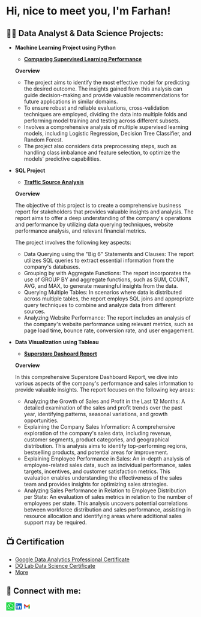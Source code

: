 <h1>Hi, nice to meet you, I'm Farhan! <br/> 

<h2>👨‍💻 Data Analyst & Data Science Projects:</h2>

- <b>Machine Learning Project using Python</b>
  - <b>[Comparing Supervised Learning Performance](https://github.com/farhanulf/Machine-Learning-using-Python/tree/main#readme)</b>

  <b>Overview </b>
  - The project aims to identify the most effective model for predicting the desired outcome. The insights gained from this analysis can guide decision-making and provide valuable recommendations for future applications in similar domains.
  - To ensure robust and reliable evaluations, cross-validation techniques are employed, dividing the data into multiple folds and performing model training and testing across different subsets.
  - Involves a comprehensive analysis of multiple supervised learning models, including Logistic Regression, Decision Tree Classifier, and Random Forest.
  - The project also considers data preprocessing steps, such as handling class imbalance and feature selection, to optimize the models' predictive capabilities.

- <b>SQL Project</b>
  - <b>[Traffic Source Analysis](https://github.com/farhanulf/Business_Report/tree/main#readme)</b>
 
  <b>Overview </b><br>
  
  The objective of this project is to create a comprehensive business report for stakeholders that provides valuable insights and analysis. The report aims to offer a deep understanding of the company's operations and performance by utilizing data querying techniques, website performance analysis, and relevant financial metrics.

  The project involves the following key aspects:
  - Data Querying using the "Big 6" Statements and Clauses: The report utilizes SQL queries to extract essential information from the company's databases.
  - Grouping by with Aggregate Functions: The report incorporates the use of GROUP BY and aggregate functions, such as SUM, COUNT, AVG, and MAX, to generate meaningful insights from the data.
  - Querying Multiple Tables: In scenarios where data is distributed across multiple tables, the report employs SQL joins and appropriate query techniques to combine and analyze data from different sources.
  - Analyzing Website Performance: The report includes an analysis of the company's website performance using relevant metrics, such as page load time, bounce rate, conversion rate, and user engagement.
    
- <b>Data Visualization using Tableau</b>
  - <b>[Superstore Dashoard Report](https://github.com/farhanulf/Superstore_Dashoard#readme)</b>
 
  <b>Overview </b> <br>
  
  In this comprehensive Superstore Dashboard Report, we dive into various aspects of the company's performance and sales information to provide valuable insights. The report focuses on the following key areas:
  - Analyzing the Growth of Sales and Profit in the Last 12 Months: A detailed examination of the sales and profit trends over the past year, identifying patterns, seasonal variations, and growth opportunities.
  - Explaining the Company Sales Information: A comprehensive exploration of the company's sales data, including revenue, customer segments, product categories, and geographical distribution. This analysis aims to identify top-performing regions, bestselling products, and potential areas for improvement.
  - Explaining Employee Performance in Sales: An in-depth analysis of employee-related sales data, such as individual performance, sales targets, incentives, and customer satisfaction metrics. This evaluation enables understanding the effectiveness of the sales team and provides insights for optimizing sales strategies.
  - Analyzing Sales Performance in Relation to Employee Distribution per State: An evaluation of sales metrics in relation to the number of employees per state. This analysis uncovers potential correlations between workforce distribution and sales performance, assisting in resource allocation and identifying areas where additional sales support may be required.

  
  
<!-- <i>(Potentially NSFW)</b></i> -->

<h2>📺 Certification</h2>

- [Google Data Analytics Professional Certificate](https://drive.google.com/file/d/1T7GE3VoDLW6ND9I08JkKU5YJC5tNppgS/view?usp=sharing)
- [DQ Lab Data Science Certificate ](https://drive.google.com/file/d/1kAJ3HWvzEIncW0J5q_lVxgCPetlV17xJ/view?usp=sharing)
- [More](https://drive.google.com/drive/folders/1VIOhfRPkIRmDF19_zSgNoqMJVGZwHkcc?usp=sharing)

<h2> 🤳 Connect with me:</h2>

[<img align="left" width="22px" src="https://github.com/farhanulf/farhanulf_portofolio/blob/main/whatsapp-svgrepo-com%20(1).svg" />][WhatsApp]
[<img align="left" width="22px" src="https://github.com/farhanulf/farhanulf_portofolio/blob/main/linkedin-svgrepo-com.svg" />][linkedin]
[<img align="left" width="22px" src="https://github.com/farhanulf/farhanulf_portofolio/blob/main/gmail-svgrepo-com.svg" />][Gmail]


[WhatsApp]: https://wa.me/6287771928103
[Gmail]: mailto:farhanulf@gmail.com
[linkedin]: https://www.linkedin.com/in/farhanulf

<!--
**joshmadakor1/joshmadakor1** is a ✨ _special_ ✨ repository because its `README.md` (this file) appears on your GitHub profile.

Here are some ideas to get you started:

- 🔭 I’m currently working on ...
- 🌱 I’m currently learning ...
- 👯 I’m looking to collaborate on ...
- 🤔 I’m looking for help with ...
- 💬 Ask me about ...
- 📫 How to reach me: ...
- 😄 Pronouns: ...
- ⚡ Fun fact: ...
-->
